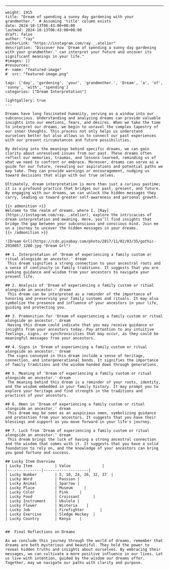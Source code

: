 ---
    weight: 1915
    title: "Dream of spending a sunny day gardening with your grandmother."  # Assuming 'title' column exists
    date: 2024-10-13T06:43:00+08:00
    lastmod: 2024-10-13T06:43:00+08:00
    draft: false
    author: "ray"
    authorLink: "https://instagram.com/ray._.atelier"
    description: "Discover how 'Dream of spending a sunny day gardening with your grandmother.' can interpret your future and uncover its significant meanings in your life."
    #images: []
    #resources:
    #- name: "featured-image"
    #  src: "featured-image.png"
    
    tags: ['day', 'gardening', 'your', 'grandmother.', 'Dream', 'a', 'of', 'sunny', 'with', 'spending']
    categories: ["Dream Interpretation"]
    
    lightgallery: true
    ---
    
    Dreams have long fascinated humanity, serving as a window into our subconscious. Understanding and analyzing dreams can provide valuable insights into our emotions, fears, and desires. When we take the time to interpret our dreams, we begin to unravel the complex tapestry of our inner thoughts. This process not only helps us understand ourselves better but also allows us to connect our past experiences with our present circumstances and future possibilities.
    
    By delving into the meanings behind specific dreams, we can gain clarity about unresolved issues from our past. These dreams often reflect our memories, traumas, and lessons learned, reminding us of what we need to confront or embrace. Moreover, dreams can serve as a guide for our future, revealing our aspirations and potential paths we may take. They can provide warnings or encouragement, nudging us toward decisions that align with our true selves.
    
    Ultimately, dream interpretation is more than just a curious pastime; it is a profound practice that bridges our past, present, and future. By engaging with our dreams, we can unlock the hidden messages they carry, leading us toward greater self-awareness and personal growth.
    
    {{< admonition >}}
    Welcome to the realm of dreams, where I, [Ray](https://instagram.com/ray._.atelier), explore the intricacies of dream interpretation and meaning. Here, you’ll find insights that bridge the gap between your subconscious and conscious mind. Join me on a journey to uncover the hidden messages in your dreams.
    {{< /admonition >}}
    
    ![Dream Grl](https://cdn.pixabay.com/photo/2017/11/02/03/35/gothic-2910057_1280.jpg "Dream Grl")
    
    ## 1. Interpretation of 'Dream of experiencing a family custom or ritual alongside an ancestor.' dream
     This dream signifies a strong connection to your ancestral roots and a sense of continuity in family traditions. It suggests that you are seeking guidance and wisdom from your ancestors to navigate your present life.
    
    ## 2. Analysis of 'Dream of experiencing a family custom or ritual alongside an ancestor.' dream
     This dream can be interpreted as a reminder of the importance of honoring and preserving your family customs and rituals. It may also symbolize the presence and influence of your ancestors in your life, guiding and protecting you.
    
    ## 3. Premonition for 'Dream of experiencing a family custom or ritual alongside an ancestor.' dream
     Having this dream could indicate that you may receive guidance or insights from your ancestors today. Pay attention to any intuitive feelings, signs, or synchronicities that may occur, as they could be meaningful messages from your ancestors.
    
    ## 4. Signs in 'Dream of experiencing a family custom or ritual alongside an ancestor.' dream
     The signs conveyed in this dream include a sense of heritage, connection, and intergenerational bonds. It signifies the importance of family traditions and the wisdom handed down through generations.
    
    ## 5. Meaning of 'Dream of experiencing a family custom or ritual alongside an ancestor.' dream
     The meaning behind this dream is a reminder of your roots, identity, and the wisdom embedded in your family history. It may prompt you to explore your heritage and find strength in the traditions and practices of your ancestors.
    
    ## 6. Omen in 'Dream of experiencing a family custom or ritual alongside an ancestor.' dream
     This dream may be seen as an auspicious omen, symbolizing guidance and protection from your ancestors. It suggests that you have their blessings and support as you move forward in your life's journey.
    
    ## 7. Luck from 'Dream of experiencing a family custom or ritual alongside an ancestor.' dream
     This dream brings the luck of having a strong ancestral connection and the wisdom that comes with it. It suggests that you have a solid foundation to rely on, and the knowledge of your ancestors can bring you good fortune and success.
    
    ## Lucky Item Overview
    | Lucky Item          | Value              |
    |---------------|--------------------|
    | Lucky Number        | 5, 10, 24, 26, 32, 37  |
    | Lucky Word          | Passion |
    | Lucky Animal        | Sparrow |
    | Lucky Place         | Museum     |
    | Lucky Color         | Pink     |
    | Lucky Food          | Croissant      |
    | Lucky Instrument    | Ukulele |
    | Lucky Flower        | Wisteria    |
    | Lucky Job           | Firefighter       |
    | Lucky Exercise      | Sledge Hockey  |
    | Lucky Country       | Kenya    |
    
    
    ##  Final Reflections on Dreams
    
    As we conclude this journey through the world of dreams, remember that dreams are both mysterious and beautiful. They hold the power to reveal hidden truths and insights about ourselves. By embracing their messages, we can cultivate a more positive influence in our lives. Let us live with intention, guided by the wisdom our dreams offer. Together, may we navigate our paths with clarity and purpose.
    